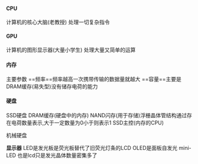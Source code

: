 #### CPU
计算机的核心大脑(老教授)
处理一切复杂指令


#### GPU
计算机的图形显示器(大量小学生)
处理大量又简单的运算


#### 内存
主要参数
==频率==频率越高一次携带传输的数据量就越大
==容量==主要是DRAM缓存(易失型)没有储存电荷的能力

#### 硬盘
SSD硬盘
DRAM缓存(硬盘中的内存)
NAND闪存(用于存储)浮栅晶体管结构通过存在电荷数量表示,大于一定数量为0小于则表示1
SSD主控(内存的CPU)

机械硬盘


**显示器**
LED是发光板是荧光板替代了旧荧光灯条的LCD
OLED是面板自发光
mini-LED 也是lcd只是发光晶体数量密集多了

